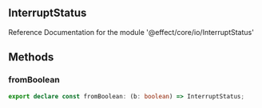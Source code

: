 ## InterruptStatus

Reference Documentation for the module '@effect/core/io/InterruptStatus'

## Methods

### fromBoolean

```ts
export declare const fromBoolean: (b: boolean) => InterruptStatus;
```

